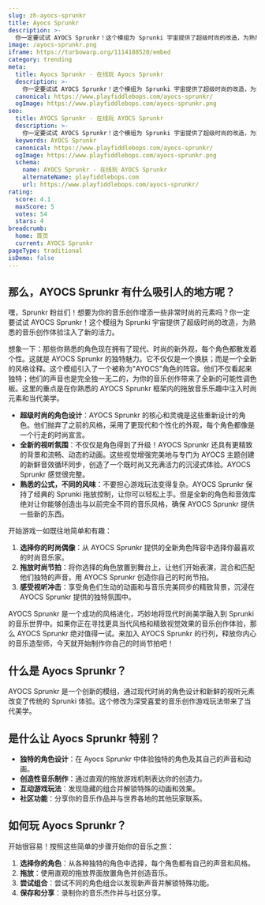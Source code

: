 ```yaml
---
slug: zh-ayocs-sprunkr
title: Ayocs Sprunkr
description: >-
  你一定要试试 AYOCS Sprunkr！这个模组为 Sprunki 宇宙提供了超级时尚的改造，为熟悉的音乐创作体验注入了新的活力。
image: /ayocs-sprunkr.png
iframe: https://turbowarp.org/1114188520/embed
category: trending
meta:
  title: Ayocs Sprunkr - 在线玩 Ayocs Sprunkr
  description: >-
    你一定要试试 AYOCS Sprunkr！这个模组为 Sprunki 宇宙提供了超级时尚的改造，为熟悉的音乐创作体验注入了新的活力。
  canonical: https://www.playfiddlebops.com/ayocs-sprunkr/
  ogImage: https://www.playfiddlebops.com/ayocs-sprunkr.png
seo:
  title: AYOCS Sprunkr - 在线玩 AYOCS Sprunkr
  description: >-
    你一定要试试 AYOCS Sprunkr！这个模组为 Sprunki 宇宙提供了超级时尚的改造，为熟悉的音乐创作体验注入了新的活力。
  keywords: AYOCS Sprunkr
  canonical: https://www.playfiddlebops.com/ayocs-sprunkr/
  ogImage: https://www.playfiddlebops.com/ayocs-sprunkr.png
  schema:
    name: AYOCS Sprunkr - 在线玩 AYOCS Sprunkr
    alternateName: playfiddlebops.com
    url: https://www.playfiddlebops.com/ayocs-sprunkr/
rating:
  score: 4.1
  maxScore: 5
  votes: 54
  stars: 4
breadcrumb:
  home: 首页
  current: AYOCS Sprunkr
pageType: traditional
isDemo: false
---
```


## 那么，AYOCS Sprunkr 有什么吸引人的地方呢？

嘿，Sprunkr 粉丝们！想要为你的音乐创作增添一些非常时尚的元素吗？你一定要试试 AYOCS Sprunkr！这个模组为 Sprunki 宇宙提供了超级时尚的改造，为熟悉的音乐创作体验注入了新的活力。

想象一下：那些你熟悉的角色现在拥有了现代、时尚的新外观，每个角色都散发着个性。这就是 AYOCS Sprunkr 的独特魅力。它不仅仅是一个换肤；而是一个全新的风格诠释。这个模组引入了一个被称为"AYOCS"角色的阵容。他们不仅看起来独特；他们的声音也是完全独一无二的，为你的音乐创作带来了全新的可能性调色板。这里的重点是在你熟悉的 AYOCS Sprunkr 框架内的拖放音乐乐趣中注入时尚元素和当代美学。

- **超级时尚的角色设计**：AYOCS Sprunkr 的核心和灵魂是这些重新设计的角色。他们抛弃了之前的风格，采用了更现代和个性化的外观，每个角色都像是一个行走的时尚宣言。
- **全新的视听氛围**：不仅仅是角色得到了升级！AYOCS Sprunkr 还具有更精致的背景和流畅、动态的动画。这些视觉增强完美地与专门为 AYOCS 主题创建的新鲜音效循环同步，创造了一个既时尚又充满活力的沉浸式体验。AYOCS Sprunkr 感觉很完整。
- **熟悉的公式，不同的风味**：不要担心游戏玩法变得复杂。AYOCS Sprunkr 保持了经典的 Sprunki 拖放控制，让你可以轻松上手。但是全新的角色和音效库绝对让你能够创造出与以前完全不同的音乐风格，确保 AYOCS Sprunkr 提供一些新的东西。

开始游戏一如既往地简单和有趣：

1. **选择你的时尚偶像**：从 AYOCS Sprunkr 提供的全新角色阵容中选择你最喜欢的时尚音乐家。
1. **拖放时尚节拍**：将你选择的角色放置到舞台上，让他们开始表演，混合和匹配他们独特的声音，用 AYOCS Sprunkr 创造你自己的时尚节拍。
1. **感受视听冲击**：享受角色们生动的动画和与音乐完美同步的精致背景，沉浸在 AYOCS Sprunkr 提供的独特氛围中。

AYOCS Sprunkr 是一个成功的风格进化，巧妙地将现代时尚美学融入到 Sprunki 的音乐世界中。如果你正在寻找更具当代风格和精致视觉效果的音乐创作体验，那么 AYOCS Sprunkr 绝对值得一试。来加入 AYOCS Sprunkr 的行列，释放你内心的音乐造型师，今天就开始制作你自己的时尚节拍吧！

## 什么是 Ayocs Sprunkr？

AYOCS Sprunkr 是一个创新的模组，通过现代时尚的角色设计和新鲜的视听元素改变了传统的 Sprunki 体验。这个修改为深受喜爱的音乐创作游戏玩法带来了当代美学。

## 是什么让 Ayocs Sprunkr 特别？

- **独特的角色设计**：在 Ayocs Sprunkr 中体验独特的角色及其自己的声音和动画。
- **创造性音乐制作**：通过直观的拖放游戏机制表达你的创造力。
- **互动游戏玩法**：发现隐藏的组合并解锁特殊的动画和效果。
- **社区功能**：分享你的音乐作品并与世界各地的其他玩家联系。

## 如何玩 Ayocs Sprunkr？

开始很容易！按照这些简单的步骤开始你的音乐之旅：

1. **选择你的角色**：从各种独特的角色中选择，每个角色都有自己的声音和风格。
1. **拖放**：使用直观的拖放界面放置角色并创造音乐。
1. **尝试组合**：尝试不同的角色组合以发现新声音并解锁特殊功能。
1. **保存和分享**：录制你的音乐杰作并与社区分享。